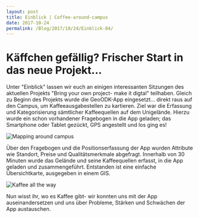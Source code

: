 ```yaml
---
layout: post
title: Einblick | Coffee-around-campus
date: 2017-10-24
permalink: /Blog/2017/10/24/Einblick-04/
---
```

# Käffchen gefällig? Frischer Start in das neue Projekt...

Unter "Einblick" lassen wir euch an einigen interessanten Sitzungen des aktuellen Projekts "Bring your own project- make it digtal" teilhaben. Gleich zu Beginn des Projekts wurde die GeoODK-App eingesetzt... direkt raus auf den Campus, um Kaffeeausgabestellen zu kartieren. Ziel war die Erfassung und Kategorisierung sämtlicher Kaffeequellen auf dem Unigelände. Hierzu wurde ein schon vorhandener Fragebogen in die App geladen; das Smartphone oder Tablet gezückt, GPS angestellt und los ging es!

![Mapping around campus](https://utransform.github.io/assets/images/mappingaround.png "Los geht's")

Über den Fragebogen und die Positionserfassung der App wurden Attribute wie Standort, Preise und Qualitätsmerkmale abgefragt. Innerhalb von 30 Minuten wurde das Gelände und seine Kaffeequellen erfasst, in die App geladen und zusammengeführt. Entstanden ist eine einfache Übersichtkarte, ausgegeben in einem GIS. 

![Kaffee all the way](https://utransform.github.io/assets/images/coffeemap2.png "Käffchen gefällig?")

Nun wisst ihr, wo es Kaffee gibt- wir konnten uns mit der App auseinandersetzen und uns über Probleme, Stärken und Schwächen der App austauschen.




